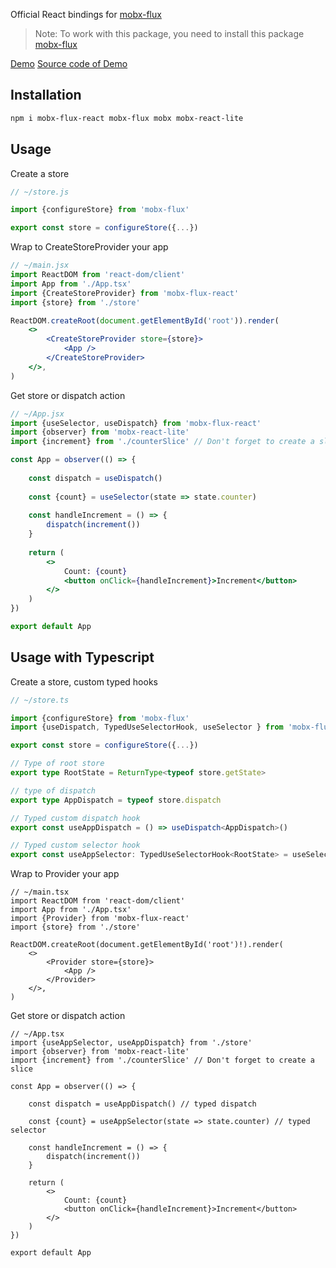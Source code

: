 Official React bindings for [mobx-flux](https://www.npmjs.com/package/mobx-flux)

> Note: To work with this package, you need to install this package [mobx-flux](https://www.npmjs.com/package/mobx-flux) 

[Demo](https://mobx-flux-react-demo.vercel.app/)
[Source code of Demo](https://github.com/elyor-sh/mobx-flux/tree/main/examples/mobx-flux-react-example)

## Installation

```sh
npm i mobx-flux-react mobx-flux mobx mobx-react-lite
```

## Usage

Create a store

```js
// ~/store.js

import {configureStore} from 'mobx-flux'

export const store = configureStore({...})
```
Wrap to CreateStoreProvider your app

```jsx
// ~/main.jsx
import ReactDOM from 'react-dom/client'
import App from './App.tsx'
import {CreateStoreProvider} from 'mobx-flux-react'
import {store} from './store'

ReactDOM.createRoot(document.getElementById('root')).render(
    <>
        <CreateStoreProvider store={store}>
            <App />
        </CreateStoreProvider>
    </>,
)
```

Get store or dispatch action
```jsx
// ~/App.jsx
import {useSelector, useDispatch} from 'mobx-flux-react'
import {observer} from 'mobx-react-lite'
import {increment} from './counterSlice' // Don't forget to create a slice

const App = observer(() => {
    
    const dispatch = useDispatch()
    
    const {count} = useSelector(state => state.counter)
    
    const handleIncrement = () => {
        dispatch(increment())
    }
    
    return (
        <>
            Count: {count}
            <button onClick={handleIncrement}>Increment</button>
        </>
    )
})

export default App
```

## Usage with Typescript

Create a store, custom typed hooks

```ts
// ~/store.ts

import {configureStore} from 'mobx-flux'
import {useDispatch, TypedUseSelectorHook, useSelector } from 'mobx-flux-react'

export const store = configureStore({...})

// Type of root store
export type RootState = ReturnType<typeof store.getState>

// type of dispatch
export type AppDispatch = typeof store.dispatch

// Typed custom dispatch hook
export const useAppDispatch = () => useDispatch<AppDispatch>()

// Typed custom selector hook
export const useAppSelector: TypedUseSelectorHook<RootState> = useSelector


```
Wrap to Provider your app

```tsx
// ~/main.tsx
import ReactDOM from 'react-dom/client'
import App from './App.tsx'
import {Provider} from 'mobx-flux-react'
import {store} from './store'

ReactDOM.createRoot(document.getElementById('root')!).render(
    <>
        <Provider store={store}>
            <App />
        </Provider>
    </>,
)
```

Get store or dispatch action
```tsx
// ~/App.tsx
import {useAppSelector, useAppDispatch} from './store'
import {observer} from 'mobx-react-lite'
import {increment} from './counterSlice' // Don't forget to create a slice

const App = observer(() => {
    
    const dispatch = useAppDispatch() // typed dispatch
    
    const {count} = useAppSelector(state => state.counter) // typed selector
    
    const handleIncrement = () => {
        dispatch(increment())
    }
    
    return (
        <>
            Count: {count}
            <button onClick={handleIncrement}>Increment</button>
        </>
    )
})

export default App
```
